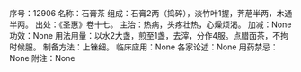序号：12906
名称：石膏茶
组成：石膏2两（捣碎），淡竹叶1握，荠苨半两，木通半两。
出处：《圣惠》卷十七。
主治：热病，头疼壮热，心燥烦渴。
加减：None
功效：None
用法用量：以水2大盏，煎至1盏，去滓，分作4服。点腊面茶，不拘时候服。
制备方法：上锉细。
临床应用：None
各家论述：None
用药禁忌：None
附注：None
